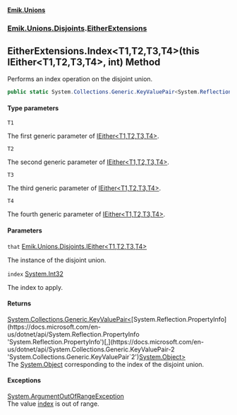 #### [Emik.Unions](index.md 'index')
### [Emik.Unions.Disjoints](Emik.Unions.Disjoints.md 'Emik.Unions.Disjoints').[EitherExtensions](EitherExtensions.md 'Emik.Unions.Disjoints.EitherExtensions')

## EitherExtensions.Index<T1,T2,T3,T4>(this IEither<T1,T2,T3,T4>, int) Method

Performs an index operation on the disjoint union.

```csharp
public static System.Collections.Generic.KeyValuePair<System.Reflection.PropertyInfo,object?> Index<T1,T2,T3,T4>(this Emik.Unions.Disjoints.IEither<T1,T2,T3,T4> that, int index);
```
#### Type parameters

<a name='Emik.Unions.Disjoints.EitherExtensions.Index_T1,T2,T3,T4_(thisEmik.Unions.Disjoints.IEither_T1,T2,T3,T4_,int).T1'></a>

`T1`

The first generic parameter of [IEither&lt;T1,T2,T3,T4&gt;](IEither{T1,T2,T3,T4}.md 'Emik.Unions.Disjoints.IEither<T1,T2,T3,T4>').

<a name='Emik.Unions.Disjoints.EitherExtensions.Index_T1,T2,T3,T4_(thisEmik.Unions.Disjoints.IEither_T1,T2,T3,T4_,int).T2'></a>

`T2`

The second generic parameter of [IEither&lt;T1,T2,T3,T4&gt;](IEither{T1,T2,T3,T4}.md 'Emik.Unions.Disjoints.IEither<T1,T2,T3,T4>').

<a name='Emik.Unions.Disjoints.EitherExtensions.Index_T1,T2,T3,T4_(thisEmik.Unions.Disjoints.IEither_T1,T2,T3,T4_,int).T3'></a>

`T3`

The third generic parameter of [IEither&lt;T1,T2,T3,T4&gt;](IEither{T1,T2,T3,T4}.md 'Emik.Unions.Disjoints.IEither<T1,T2,T3,T4>').

<a name='Emik.Unions.Disjoints.EitherExtensions.Index_T1,T2,T3,T4_(thisEmik.Unions.Disjoints.IEither_T1,T2,T3,T4_,int).T4'></a>

`T4`

The fourth generic parameter of [IEither&lt;T1,T2,T3,T4&gt;](IEither{T1,T2,T3,T4}.md 'Emik.Unions.Disjoints.IEither<T1,T2,T3,T4>').
#### Parameters

<a name='Emik.Unions.Disjoints.EitherExtensions.Index_T1,T2,T3,T4_(thisEmik.Unions.Disjoints.IEither_T1,T2,T3,T4_,int).that'></a>

`that` [Emik.Unions.Disjoints.IEither&lt;](IEither{T1,T2,T3,T4}.md 'Emik.Unions.Disjoints.IEither<T1,T2,T3,T4>')[T1](EitherExtensions.Index{T1,T2,T3,T4}(IEither{T1,T2,T3,T4},Int32).md#Emik.Unions.Disjoints.EitherExtensions.Index_T1,T2,T3,T4_(thisEmik.Unions.Disjoints.IEither_T1,T2,T3,T4_,int).T1 'Emik.Unions.Disjoints.EitherExtensions.Index<T1,T2,T3,T4>(this Emik.Unions.Disjoints.IEither<T1,T2,T3,T4>, int).T1')[,](IEither{T1,T2,T3,T4}.md 'Emik.Unions.Disjoints.IEither<T1,T2,T3,T4>')[T2](EitherExtensions.Index{T1,T2,T3,T4}(IEither{T1,T2,T3,T4},Int32).md#Emik.Unions.Disjoints.EitherExtensions.Index_T1,T2,T3,T4_(thisEmik.Unions.Disjoints.IEither_T1,T2,T3,T4_,int).T2 'Emik.Unions.Disjoints.EitherExtensions.Index<T1,T2,T3,T4>(this Emik.Unions.Disjoints.IEither<T1,T2,T3,T4>, int).T2')[,](IEither{T1,T2,T3,T4}.md 'Emik.Unions.Disjoints.IEither<T1,T2,T3,T4>')[T3](EitherExtensions.Index{T1,T2,T3,T4}(IEither{T1,T2,T3,T4},Int32).md#Emik.Unions.Disjoints.EitherExtensions.Index_T1,T2,T3,T4_(thisEmik.Unions.Disjoints.IEither_T1,T2,T3,T4_,int).T3 'Emik.Unions.Disjoints.EitherExtensions.Index<T1,T2,T3,T4>(this Emik.Unions.Disjoints.IEither<T1,T2,T3,T4>, int).T3')[,](IEither{T1,T2,T3,T4}.md 'Emik.Unions.Disjoints.IEither<T1,T2,T3,T4>')[T4](EitherExtensions.Index{T1,T2,T3,T4}(IEither{T1,T2,T3,T4},Int32).md#Emik.Unions.Disjoints.EitherExtensions.Index_T1,T2,T3,T4_(thisEmik.Unions.Disjoints.IEither_T1,T2,T3,T4_,int).T4 'Emik.Unions.Disjoints.EitherExtensions.Index<T1,T2,T3,T4>(this Emik.Unions.Disjoints.IEither<T1,T2,T3,T4>, int).T4')[&gt;](IEither{T1,T2,T3,T4}.md 'Emik.Unions.Disjoints.IEither<T1,T2,T3,T4>')

The instance of the disjoint union.

<a name='Emik.Unions.Disjoints.EitherExtensions.Index_T1,T2,T3,T4_(thisEmik.Unions.Disjoints.IEither_T1,T2,T3,T4_,int).index'></a>

`index` [System.Int32](https://docs.microsoft.com/en-us/dotnet/api/System.Int32 'System.Int32')

The index to apply.

#### Returns
[System.Collections.Generic.KeyValuePair&lt;](https://docs.microsoft.com/en-us/dotnet/api/System.Collections.Generic.KeyValuePair-2 'System.Collections.Generic.KeyValuePair`2')[System.Reflection.PropertyInfo](https://docs.microsoft.com/en-us/dotnet/api/System.Reflection.PropertyInfo 'System.Reflection.PropertyInfo')[,](https://docs.microsoft.com/en-us/dotnet/api/System.Collections.Generic.KeyValuePair-2 'System.Collections.Generic.KeyValuePair`2')[System.Object](https://docs.microsoft.com/en-us/dotnet/api/System.Object 'System.Object')[&gt;](https://docs.microsoft.com/en-us/dotnet/api/System.Collections.Generic.KeyValuePair-2 'System.Collections.Generic.KeyValuePair`2')  
The [System.Object](https://docs.microsoft.com/en-us/dotnet/api/System.Object 'System.Object') corresponding to the index of the disjoint union.

#### Exceptions

[System.ArgumentOutOfRangeException](https://docs.microsoft.com/en-us/dotnet/api/System.ArgumentOutOfRangeException 'System.ArgumentOutOfRangeException')  
The value [index](EitherExtensions.Index{T1,T2,T3,T4}(IEither{T1,T2,T3,T4},Int32).md#Emik.Unions.Disjoints.EitherExtensions.Index_T1,T2,T3,T4_(thisEmik.Unions.Disjoints.IEither_T1,T2,T3,T4_,int).index 'Emik.Unions.Disjoints.EitherExtensions.Index<T1,T2,T3,T4>(this Emik.Unions.Disjoints.IEither<T1,T2,T3,T4>, int).index') is out of range.